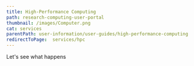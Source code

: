 ```yaml
---
title: High-Performance Computing
path: research-computing-user-portal
thumbnail: /images/Computer.png
cat: services
parentPath: user-information/user-guides/high-performance-computing
redirectToPage:  services/hpc
---
```

Let's see what happens
